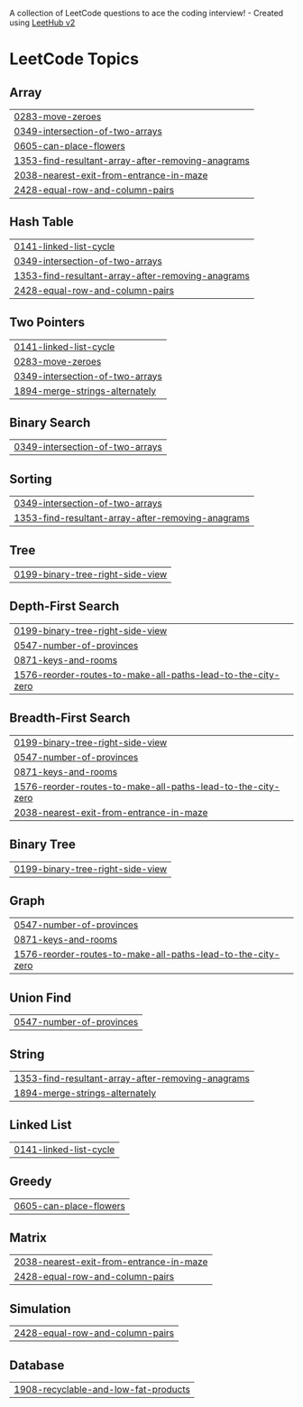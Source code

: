 A collection of LeetCode questions to ace the coding interview! - Created using [LeetHub v2](https://github.com/arunbhardwaj/LeetHub-2.0)
<!---LeetCode Topics Start-->
# LeetCode Topics
## Array
|  |
| ------- |
| [0283-move-zeroes](https://github.com/Avikambir10/leetcode/tree/master/0283-move-zeroes) |
| [0349-intersection-of-two-arrays](https://github.com/Avikambir10/leetcode/tree/master/0349-intersection-of-two-arrays) |
| [0605-can-place-flowers](https://github.com/Avikambir10/leetcode/tree/master/0605-can-place-flowers) |
| [1353-find-resultant-array-after-removing-anagrams](https://github.com/Avikambir10/leetcode/tree/master/1353-find-resultant-array-after-removing-anagrams) |
| [2038-nearest-exit-from-entrance-in-maze](https://github.com/Avikambir10/leetcode/tree/master/2038-nearest-exit-from-entrance-in-maze) |
| [2428-equal-row-and-column-pairs](https://github.com/Avikambir10/leetcode/tree/master/2428-equal-row-and-column-pairs) |
## Hash Table
|  |
| ------- |
| [0141-linked-list-cycle](https://github.com/Avikambir10/leetcode/tree/master/0141-linked-list-cycle) |
| [0349-intersection-of-two-arrays](https://github.com/Avikambir10/leetcode/tree/master/0349-intersection-of-two-arrays) |
| [1353-find-resultant-array-after-removing-anagrams](https://github.com/Avikambir10/leetcode/tree/master/1353-find-resultant-array-after-removing-anagrams) |
| [2428-equal-row-and-column-pairs](https://github.com/Avikambir10/leetcode/tree/master/2428-equal-row-and-column-pairs) |
## Two Pointers
|  |
| ------- |
| [0141-linked-list-cycle](https://github.com/Avikambir10/leetcode/tree/master/0141-linked-list-cycle) |
| [0283-move-zeroes](https://github.com/Avikambir10/leetcode/tree/master/0283-move-zeroes) |
| [0349-intersection-of-two-arrays](https://github.com/Avikambir10/leetcode/tree/master/0349-intersection-of-two-arrays) |
| [1894-merge-strings-alternately](https://github.com/Avikambir10/leetcode/tree/master/1894-merge-strings-alternately) |
## Binary Search
|  |
| ------- |
| [0349-intersection-of-two-arrays](https://github.com/Avikambir10/leetcode/tree/master/0349-intersection-of-two-arrays) |
## Sorting
|  |
| ------- |
| [0349-intersection-of-two-arrays](https://github.com/Avikambir10/leetcode/tree/master/0349-intersection-of-two-arrays) |
| [1353-find-resultant-array-after-removing-anagrams](https://github.com/Avikambir10/leetcode/tree/master/1353-find-resultant-array-after-removing-anagrams) |
## Tree
|  |
| ------- |
| [0199-binary-tree-right-side-view](https://github.com/Avikambir10/leetcode/tree/master/0199-binary-tree-right-side-view) |
## Depth-First Search
|  |
| ------- |
| [0199-binary-tree-right-side-view](https://github.com/Avikambir10/leetcode/tree/master/0199-binary-tree-right-side-view) |
| [0547-number-of-provinces](https://github.com/Avikambir10/leetcode/tree/master/0547-number-of-provinces) |
| [0871-keys-and-rooms](https://github.com/Avikambir10/leetcode/tree/master/0871-keys-and-rooms) |
| [1576-reorder-routes-to-make-all-paths-lead-to-the-city-zero](https://github.com/Avikambir10/leetcode/tree/master/1576-reorder-routes-to-make-all-paths-lead-to-the-city-zero) |
## Breadth-First Search
|  |
| ------- |
| [0199-binary-tree-right-side-view](https://github.com/Avikambir10/leetcode/tree/master/0199-binary-tree-right-side-view) |
| [0547-number-of-provinces](https://github.com/Avikambir10/leetcode/tree/master/0547-number-of-provinces) |
| [0871-keys-and-rooms](https://github.com/Avikambir10/leetcode/tree/master/0871-keys-and-rooms) |
| [1576-reorder-routes-to-make-all-paths-lead-to-the-city-zero](https://github.com/Avikambir10/leetcode/tree/master/1576-reorder-routes-to-make-all-paths-lead-to-the-city-zero) |
| [2038-nearest-exit-from-entrance-in-maze](https://github.com/Avikambir10/leetcode/tree/master/2038-nearest-exit-from-entrance-in-maze) |
## Binary Tree
|  |
| ------- |
| [0199-binary-tree-right-side-view](https://github.com/Avikambir10/leetcode/tree/master/0199-binary-tree-right-side-view) |
## Graph
|  |
| ------- |
| [0547-number-of-provinces](https://github.com/Avikambir10/leetcode/tree/master/0547-number-of-provinces) |
| [0871-keys-and-rooms](https://github.com/Avikambir10/leetcode/tree/master/0871-keys-and-rooms) |
| [1576-reorder-routes-to-make-all-paths-lead-to-the-city-zero](https://github.com/Avikambir10/leetcode/tree/master/1576-reorder-routes-to-make-all-paths-lead-to-the-city-zero) |
## Union Find
|  |
| ------- |
| [0547-number-of-provinces](https://github.com/Avikambir10/leetcode/tree/master/0547-number-of-provinces) |
## String
|  |
| ------- |
| [1353-find-resultant-array-after-removing-anagrams](https://github.com/Avikambir10/leetcode/tree/master/1353-find-resultant-array-after-removing-anagrams) |
| [1894-merge-strings-alternately](https://github.com/Avikambir10/leetcode/tree/master/1894-merge-strings-alternately) |
## Linked List
|  |
| ------- |
| [0141-linked-list-cycle](https://github.com/Avikambir10/leetcode/tree/master/0141-linked-list-cycle) |
## Greedy
|  |
| ------- |
| [0605-can-place-flowers](https://github.com/Avikambir10/leetcode/tree/master/0605-can-place-flowers) |
## Matrix
|  |
| ------- |
| [2038-nearest-exit-from-entrance-in-maze](https://github.com/Avikambir10/leetcode/tree/master/2038-nearest-exit-from-entrance-in-maze) |
| [2428-equal-row-and-column-pairs](https://github.com/Avikambir10/leetcode/tree/master/2428-equal-row-and-column-pairs) |
## Simulation
|  |
| ------- |
| [2428-equal-row-and-column-pairs](https://github.com/Avikambir10/leetcode/tree/master/2428-equal-row-and-column-pairs) |
## Database
|  |
| ------- |
| [1908-recyclable-and-low-fat-products](https://github.com/Avikambir10/leetcode/tree/master/1908-recyclable-and-low-fat-products) |
<!---LeetCode Topics End-->
